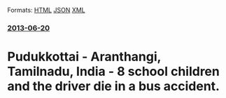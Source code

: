
Formats: [HTML](/news/2013/06/20/pudukkottai-aranthangi-tamilnadu-india-8-school-children-and-the-driver-die-in-a-bus-accident.html)  [JSON](/news/2013/06/20/pudukkottai-aranthangi-tamilnadu-india-8-school-children-and-the-driver-die-in-a-bus-accident.json)  [XML](/news/2013/06/20/pudukkottai-aranthangi-tamilnadu-india-8-school-children-and-the-driver-die-in-a-bus-accident.xml)  

### [2013-06-20](/news/2013/06/20/index.md)

##### 
# Pudukkottai - Aranthangi, Tamilnadu, India - 8 school children and the driver die in a bus accident.



